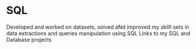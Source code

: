 # SQL
Developed and worked on datasets, solved aNd improved my skilll sets in data extractions and queries manipulation using SQL
Links to my SQL and Database projects
